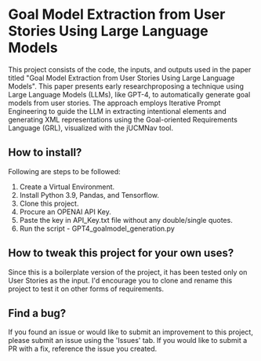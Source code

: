 # Goal Model Extraction from User Stories Using Large Language Models

This project consists of the code, the inputs, and outputs used in the paper titled "Goal Model Extraction from User Stories Using Large Language Models". 
This paper presents early researchproposing a technique using Large Language Models (LLMs), like GPT-4, to automatically generate goal models from user stories. The approach
employs Iterative Prompt Engineering to guide the LLM in extracting intentional elements and generating XML representations using the Goal-oriented Requirements Language (GRL), visualized with the jUCMNav tool.

## How to install?
Following are steps to be followed:
1. Create a Virtual Environment.
2. Install Python 3.9, Pandas, and Tensorflow.
3. Clone this project.
4. Procure an OPENAI API Key.
5. Paste the key in API_Key.txt file without any double/single quotes.
6. Run the script - GPT4_goalmodel_generation.py

## How to tweak this project for your own uses?
Since this is a boilerplate version of the project, it has been tested only on User Stories as the input. I'd encourage you to clone and rename this project to test it on other forms of requirements.

## Find a bug?
If you found an issue or would like to submit an improvement to this project, please submit an issue using the 'Issues' tab. If you would like to submit a PR with a fix, reference the issue you created. 
